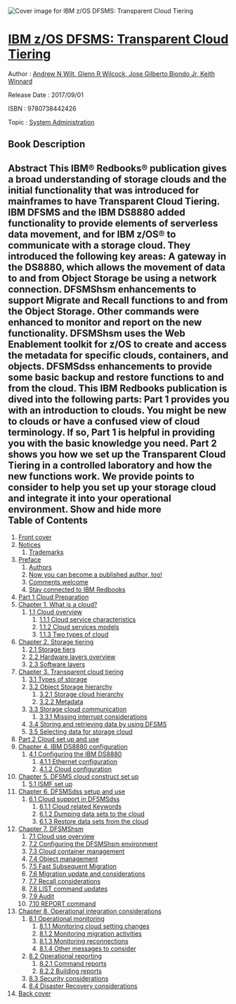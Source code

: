 ![Cover image for IBM z/OS DFSMS: Transparent Cloud Tiering](https://imgdetail.ebookreading.net/cover/cover/system_admin/EB9780738442426.jpg)

[IBM z/OS DFSMS: Transparent Cloud Tiering](https://ebookreading.net/view/book/IBM+z%2FOS+DFSMS%3A+Transparent+Cloud+Tiering-EB9780738442426_1.html "IBM z/OS DFSMS: Transparent Cloud Tiering")
====================================================================================================================

Author : [Andrew N Wilt](https://ebookreading.net/search/author/Andrew+N+Wilt),[ Glenn R Wilcock](https://ebookreading.net/search/author/+Glenn+R+Wilcock),[ Jose Gilberto Biondo Jr](https://ebookreading.net/search/author/+Jose+Gilberto+Biondo+Jr),[ Keith Winnard](https://ebookreading.net/search/author/+Keith+Winnard)

Release Date : 2017/09/01

ISBN : 9780738442426

Topic : [System Administration](https://ebookreading.net/search/category/system-administration)

Book Description
-----------------

 Abstract
This IBM® Redbooks® publication gives a broad understanding of storage clouds and the initial functionality that was introduced for mainframes to have Transparent Cloud Tiering. IBM DFSMS and the IBM DS8880 added functionality to provide elements of serverless data movement, and for IBM z/OS® to communicate with a storage cloud. They introduced the following key areas:
A gateway in the DS8880, which allows the movement of data to and from Object Storage be using a network connection.
DFSMShsm enhancements to support Migrate and Recall functions to and from the Object Storage. Other commands were enhanced to monitor and report on the new functionality.
DFSMShsm uses the Web Enablement toolkit for z/OS to create and access the metadata for specific clouds, containers, and objects.
DFSMSdss enhancements to provide some basic backup and restore functions to and from the cloud.
 This IBM Redbooks publication is dived into the following parts:
Part 1 provides you with an introduction to clouds. You might be new to clouds or have a confused view of cloud terminology. If so, Part 1 is helpful in providing you with the basic knowledge you need.
Part 2 shows you how we set up the Transparent Cloud Tiering in a controlled laboratory and how the new functions work. We provide points to consider to help you set up your storage cloud and integrate it into your operational environment.
        Show and hide more                
Table of Contents
-----------------

1. [Front cover](https://ebookreading.net/view/book/IBM+z%2FOS+DFSMS%3A+Transparent+Cloud+Tiering-EB9780738442426_1.html#ww457511)
1. [Notices](https://ebookreading.net/view/book/IBM+z%2FOS+DFSMS%3A+Transparent+Cloud+Tiering-EB9780738442426_3.html#ww460066)
    1. [Trademarks](https://ebookreading.net/view/book/IBM+z%2FOS+DFSMS%3A+Transparent+Cloud+Tiering-EB9780738442426_3.html#ww459879)
1. [Preface](https://ebookreading.net/view/book/IBM+z%2FOS+DFSMS%3A+Transparent+Cloud+Tiering-EB9780738442426_4.html#ww769426)
    1. [Authors](https://ebookreading.net/view/book/IBM+z%2FOS+DFSMS%3A+Transparent+Cloud+Tiering-EB9780738442426_4.html#ww776025)
    1. [Now you can become a published author, too!](https://ebookreading.net/view/book/IBM+z%2FOS+DFSMS%3A+Transparent+Cloud+Tiering-EB9780738442426_4.html#ww782335)
    1. [Comments welcome](https://ebookreading.net/view/book/IBM+z%2FOS+DFSMS%3A+Transparent+Cloud+Tiering-EB9780738442426_4.html#ww775129)
    1. [Stay connected to IBM Redbooks](https://ebookreading.net/view/book/IBM+z%2FOS+DFSMS%3A+Transparent+Cloud+Tiering-EB9780738442426_4.html#ww782351)
1. [Part 1 Cloud Preparation](https://ebookreading.net/view/book/IBM+z%2FOS+DFSMS%3A+Transparent+Cloud+Tiering-EB9780738442426_5.html#ww454805)
1. [Chapter 1. What is a cloud?](https://ebookreading.net/view/book/IBM+z%2FOS+DFSMS%3A+Transparent+Cloud+Tiering-EB9780738442426_6.html#ww458935)
    1. [1.1 Cloud overview](https://ebookreading.net/view/book/IBM+z%2FOS+DFSMS%3A+Transparent+Cloud+Tiering-EB9780738442426_6.html#ww458965)
        1. [1.1.1 Cloud service characteristics](https://ebookreading.net/view/book/IBM+z%2FOS+DFSMS%3A+Transparent+Cloud+Tiering-EB9780738442426_6.html#ww458970)
        1. [1.1.2 Cloud services models](https://ebookreading.net/view/book/IBM+z%2FOS+DFSMS%3A+Transparent+Cloud+Tiering-EB9780738442426_6.html#ww461202)
        1. [1.1.3 Two types of cloud](https://ebookreading.net/view/book/IBM+z%2FOS+DFSMS%3A+Transparent+Cloud+Tiering-EB9780738442426_6.html#ww461450)
1. [Chapter 2. Storage tiering](https://ebookreading.net/view/book/IBM+z%2FOS+DFSMS%3A+Transparent+Cloud+Tiering-EB9780738442426_7.html#ww458935)
    1. [2.1 Storage tiers](https://ebookreading.net/view/book/IBM+z%2FOS+DFSMS%3A+Transparent+Cloud+Tiering-EB9780738442426_7.html#ww460803)
    1. [2.2 Hardware layers overview](https://ebookreading.net/view/book/IBM+z%2FOS+DFSMS%3A+Transparent+Cloud+Tiering-EB9780738442426_7.html#ww460805)
    1. [2.3 Software layers](https://ebookreading.net/view/book/IBM+z%2FOS+DFSMS%3A+Transparent+Cloud+Tiering-EB9780738442426_7.html#ww460989)
1. [Chapter 3. Transparent cloud tiering](https://ebookreading.net/view/book/IBM+z%2FOS+DFSMS%3A+Transparent+Cloud+Tiering-EB9780738442426_8.html#ww458935)
    1. [3.1 Types of storage](https://ebookreading.net/view/book/IBM+z%2FOS+DFSMS%3A+Transparent+Cloud+Tiering-EB9780738442426_8.html#ww458965)
    1. [3.2 Object Storage hierarchy](https://ebookreading.net/view/book/IBM+z%2FOS+DFSMS%3A+Transparent+Cloud+Tiering-EB9780738442426_8.html#ww461198)
        1. [3.2.1 Storage cloud hierarchy](https://ebookreading.net/view/book/IBM+z%2FOS+DFSMS%3A+Transparent+Cloud+Tiering-EB9780738442426_8.html#ww458970)
        1. [3.2.2 Metadata](https://ebookreading.net/view/book/IBM+z%2FOS+DFSMS%3A+Transparent+Cloud+Tiering-EB9780738442426_8.html#ww463206)
    1. [3.3 Storage cloud communication](https://ebookreading.net/view/book/IBM+z%2FOS+DFSMS%3A+Transparent+Cloud+Tiering-EB9780738442426_8.html#ww461712)
        1. [3.3.1 Missing interrupt considerations](https://ebookreading.net/view/book/IBM+z%2FOS+DFSMS%3A+Transparent+Cloud+Tiering-EB9780738442426_8.html#ww461665)
    1. [3.4 Storing and retrieving data by using DFSMS](https://ebookreading.net/view/book/IBM+z%2FOS+DFSMS%3A+Transparent+Cloud+Tiering-EB9780738442426_8.html#ww461672)
    1. [3.5 Selecting data for storage cloud](https://ebookreading.net/view/book/IBM+z%2FOS+DFSMS%3A+Transparent+Cloud+Tiering-EB9780738442426_8.html#ww462090)
1. [Part 2 Cloud set up and use](https://ebookreading.net/view/book/IBM+z%2FOS+DFSMS%3A+Transparent+Cloud+Tiering-EB9780738442426_9.html#ww454805)
1. [Chapter 4. IBM DS8880 configuration](https://ebookreading.net/view/book/IBM+z%2FOS+DFSMS%3A+Transparent+Cloud+Tiering-EB9780738442426_10.html#ww458935)
    1. [4.1 Configuring the IBM DS8880](https://ebookreading.net/view/book/IBM+z%2FOS+DFSMS%3A+Transparent+Cloud+Tiering-EB9780738442426_10.html#ww458965)
        1. [4.1.1 Ethernet configuration](https://ebookreading.net/view/book/IBM+z%2FOS+DFSMS%3A+Transparent+Cloud+Tiering-EB9780738442426_10.html#ww460823)
        1. [4.1.2 Cloud configuration](https://ebookreading.net/view/book/IBM+z%2FOS+DFSMS%3A+Transparent+Cloud+Tiering-EB9780738442426_10.html#ww461223)
1. [Chapter 5. DFSMS cloud construct set up](https://ebookreading.net/view/book/IBM+z%2FOS+DFSMS%3A+Transparent+Cloud+Tiering-EB9780738442426_11.html#ww458935)
    1. [5.1 ISMF set up](https://ebookreading.net/view/book/IBM+z%2FOS+DFSMS%3A+Transparent+Cloud+Tiering-EB9780738442426_11.html#ww461526)
1. [Chapter 6. DFSMSdss setup and use](https://ebookreading.net/view/book/IBM+z%2FOS+DFSMS%3A+Transparent+Cloud+Tiering-EB9780738442426_12.html#ww458935)
    1. [6.1 Cloud support in DFSMSdss](https://ebookreading.net/view/book/IBM+z%2FOS+DFSMS%3A+Transparent+Cloud+Tiering-EB9780738442426_12.html#ww458965)
        1. [6.1.1 Cloud related Keywords](https://ebookreading.net/view/book/IBM+z%2FOS+DFSMS%3A+Transparent+Cloud+Tiering-EB9780738442426_12.html#ww460854)
        1. [6.1.2 Dumping data sets to the cloud](https://ebookreading.net/view/book/IBM+z%2FOS+DFSMS%3A+Transparent+Cloud+Tiering-EB9780738442426_12.html#ww460863)
        1. [6.1.3 Restore data sets from the cloud](https://ebookreading.net/view/book/IBM+z%2FOS+DFSMS%3A+Transparent+Cloud+Tiering-EB9780738442426_12.html#ww461126)
1. [Chapter 7. DFSMShsm](https://ebookreading.net/view/book/IBM+z%2FOS+DFSMS%3A+Transparent+Cloud+Tiering-EB9780738442426_13.html#ww458935)
    1. [7.1 Cloud use overview](https://ebookreading.net/view/book/IBM+z%2FOS+DFSMS%3A+Transparent+Cloud+Tiering-EB9780738442426_13.html#ww458965)
    1. [7.2 Configuring the DFSMShsm environment](https://ebookreading.net/view/book/IBM+z%2FOS+DFSMS%3A+Transparent+Cloud+Tiering-EB9780738442426_13.html#ww458971)
    1. [7.3 Cloud container management](https://ebookreading.net/view/book/IBM+z%2FOS+DFSMS%3A+Transparent+Cloud+Tiering-EB9780738442426_13.html#ww461309)
    1. [7.4 Object management](https://ebookreading.net/view/book/IBM+z%2FOS+DFSMS%3A+Transparent+Cloud+Tiering-EB9780738442426_13.html#ww461475)
    1. [7.5 Fast Subsequent Migration](https://ebookreading.net/view/book/IBM+z%2FOS+DFSMS%3A+Transparent+Cloud+Tiering-EB9780738442426_13.html#ww461782)
    1. [7.6 Migration update and considerations](https://ebookreading.net/view/book/IBM+z%2FOS+DFSMS%3A+Transparent+Cloud+Tiering-EB9780738442426_13.html#ww461787)
    1. [7.7 Recall considerations](https://ebookreading.net/view/book/IBM+z%2FOS+DFSMS%3A+Transparent+Cloud+Tiering-EB9780738442426_13.html#ww463035)
    1. [7.8 LIST command updates](https://ebookreading.net/view/book/IBM+z%2FOS+DFSMS%3A+Transparent+Cloud+Tiering-EB9780738442426_13.html#ww463254)
    1. [7.9 Audit](https://ebookreading.net/view/book/IBM+z%2FOS+DFSMS%3A+Transparent+Cloud+Tiering-EB9780738442426_13.html#ww464251)
    1. [7.10 REPORT command](https://ebookreading.net/view/book/IBM+z%2FOS+DFSMS%3A+Transparent+Cloud+Tiering-EB9780738442426_13.html#ww463965)
1. [Chapter 8. Operational integration considerations](https://ebookreading.net/view/book/IBM+z%2FOS+DFSMS%3A+Transparent+Cloud+Tiering-EB9780738442426_14.html#ww466630)
    1. [8.1 Operational monitoring](https://ebookreading.net/view/book/IBM+z%2FOS+DFSMS%3A+Transparent+Cloud+Tiering-EB9780738442426_14.html#ww458965)
        1. [8.1.1 Monitoring cloud setting changes](https://ebookreading.net/view/book/IBM+z%2FOS+DFSMS%3A+Transparent+Cloud+Tiering-EB9780738442426_14.html#ww465145)
        1. [8.1.2 Monitoring migration activities](https://ebookreading.net/view/book/IBM+z%2FOS+DFSMS%3A+Transparent+Cloud+Tiering-EB9780738442426_14.html#ww465397)
        1. [8.1.3 Monitoring reconnections](https://ebookreading.net/view/book/IBM+z%2FOS+DFSMS%3A+Transparent+Cloud+Tiering-EB9780738442426_14.html#ww466699)
        1. [8.1.4 Other messages to consider](https://ebookreading.net/view/book/IBM+z%2FOS+DFSMS%3A+Transparent+Cloud+Tiering-EB9780738442426_14.html#ww465665)
    1. [8.2 Operational reporting](https://ebookreading.net/view/book/IBM+z%2FOS+DFSMS%3A+Transparent+Cloud+Tiering-EB9780738442426_14.html#ww465476)
        1. [8.2.1 Command reports](https://ebookreading.net/view/book/IBM+z%2FOS+DFSMS%3A+Transparent+Cloud+Tiering-EB9780738442426_14.html#ww465866)
        1. [8.2.2 Building reports](https://ebookreading.net/view/book/IBM+z%2FOS+DFSMS%3A+Transparent+Cloud+Tiering-EB9780738442426_14.html#ww466863)
    1. [8.3 Security considerations](https://ebookreading.net/view/book/IBM+z%2FOS+DFSMS%3A+Transparent+Cloud+Tiering-EB9780738442426_14.html#ww465252)
    1. [8.4 Disaster Recovery considerations](https://ebookreading.net/view/book/IBM+z%2FOS+DFSMS%3A+Transparent+Cloud+Tiering-EB9780738442426_14.html#ww465259)
1. [Back cover](https://ebookreading.net/view/book/IBM+z%2FOS+DFSMS%3A+Transparent+Cloud+Tiering-EB9780738442426_16.html#ww465861)
